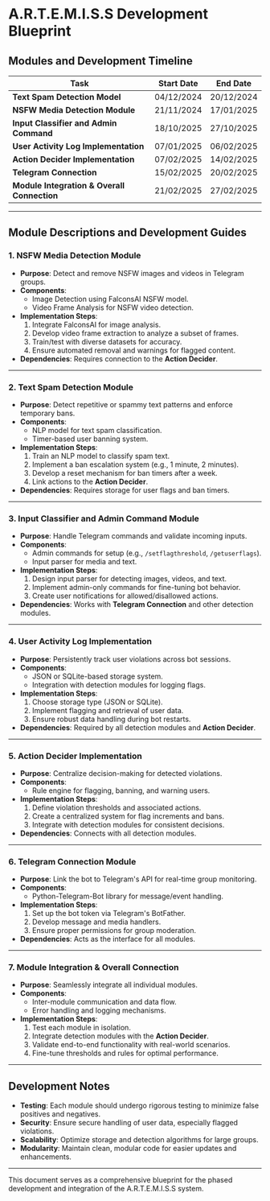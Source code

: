 # A.R.T.E.M.I.S.S Development Blueprint

## **Modules and Development Timeline**

| **Task**                              | **Start Date** | **End Date**   |
|---------------------------------------|----------------|----------------|
| **Text Spam Detection Model**         | 04/12/2024     | 20/12/2024     |
| **NSFW Media Detection Module**       | 21/11/2024     | 17/01/2025     |
| **Input Classifier and Admin Command**| 18/10/2025     | 27/10/2025     |
| **User Activity Log Implementation**  | 07/01/2025     | 06/02/2025     |
| **Action Decider Implementation**     | 07/02/2025     | 14/02/2025     |
| **Telegram Connection**               | 15/02/2025     | 20/02/2025     |
| **Module Integration & Overall Connection** | 21/02/2025 | 27/02/2025     |

---

## **Module Descriptions and Development Guides**

### **1. NSFW Media Detection Module**
- **Purpose**: Detect and remove NSFW images and videos in Telegram groups.
- **Components**:
  - Image Detection using FalconsAI NSFW model.
  - Video Frame Analysis for NSFW video detection.
- **Implementation Steps**:
  1. Integrate FalconsAI for image analysis.
  2. Develop video frame extraction to analyze a subset of frames.
  3. Train/test with diverse datasets for accuracy.
  4. Ensure automated removal and warnings for flagged content.
- **Dependencies**: Requires connection to the **Action Decider**.

---

### **2. Text Spam Detection Module**
- **Purpose**: Detect repetitive or spammy text patterns and enforce temporary bans.
- **Components**:
  - NLP model for text spam classification.
  - Timer-based user banning system.
- **Implementation Steps**:
  1. Train an NLP model to classify spam text.
  2. Implement a ban escalation system (e.g., 1 minute, 2 minutes).
  3. Develop a reset mechanism for ban timers after a week.
  4. Link actions to the **Action Decider**.
- **Dependencies**: Requires storage for user flags and ban timers.

---

### **3. Input Classifier and Admin Command Module**
- **Purpose**: Handle Telegram commands and validate incoming inputs.
- **Components**:
  - Admin commands for setup (e.g., `/setflagthreshold`, `/getuserflags`).
  - Input parser for media and text.
- **Implementation Steps**:
  1. Design input parser for detecting images, videos, and text.
  2. Implement admin-only commands for fine-tuning bot behavior.
  3. Create user notifications for allowed/disallowed actions.
- **Dependencies**: Works with **Telegram Connection** and other detection modules.

---

### **4. User Activity Log Implementation**
- **Purpose**: Persistently track user violations across bot sessions.
- **Components**:
  - JSON or SQLite-based storage system.
  - Integration with detection modules for logging flags.
- **Implementation Steps**:
  1. Choose storage type (JSON or SQLite).
  2. Implement flagging and retrieval of user data.
  3. Ensure robust data handling during bot restarts.
- **Dependencies**: Required by all detection modules and **Action Decider**.

---

### **5. Action Decider Implementation**
- **Purpose**: Centralize decision-making for detected violations.
- **Components**:
  - Rule engine for flagging, banning, and warning users.
- **Implementation Steps**:
  1. Define violation thresholds and associated actions.
  2. Create a centralized system for flag increments and bans.
  3. Integrate with detection modules for consistent decisions.
- **Dependencies**: Connects with all detection modules.

---

### **6. Telegram Connection Module**
- **Purpose**: Link the bot to Telegram's API for real-time group monitoring.
- **Components**:
  - Python-Telegram-Bot library for message/event handling.
- **Implementation Steps**:
  1. Set up the bot token via Telegram's BotFather.
  2. Develop message and media handlers.
  3. Ensure proper permissions for group moderation.
- **Dependencies**: Acts as the interface for all modules.

---

### **7. Module Integration & Overall Connection**
- **Purpose**: Seamlessly integrate all individual modules.
- **Components**:
  - Inter-module communication and data flow.
  - Error handling and logging mechanisms.
- **Implementation Steps**:
  1. Test each module in isolation.
  2. Integrate detection modules with the **Action Decider**.
  3. Validate end-to-end functionality with real-world scenarios.
  4. Fine-tune thresholds and rules for optimal performance.

---

## **Development Notes**
- **Testing**: Each module should undergo rigorous testing to minimize false positives and negatives.
- **Security**: Ensure secure handling of user data, especially flagged violations.
- **Scalability**: Optimize storage and detection algorithms for large groups.
- **Modularity**: Maintain clean, modular code for easier updates and enhancements.

---

This document serves as a comprehensive blueprint for the phased development and integration of the A.R.T.E.M.I.S.S system.
